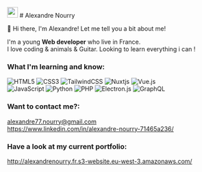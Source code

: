 <img src="https://media.giphy.com/media/hvRJCLFzcasrR4ia7z/giphy.gif" width="25px">
# Alexandre Nourry

👋 Hi there, I'm Alexandre! Let me tell you a bit about me!

I'm a young **Web developer** who live in France.<br>
I love coding & animals & Guitar. Looking to learn everything i can !

### What I'm learning and know:
![HTML5](https://img.shields.io/badge/html5-%23E34F26.svg?style=for-the-badge&logo=html5&logoColor=white)
![CSS3](https://img.shields.io/badge/css3-%231572B6.svg?style=for-the-badge&logo=css3&logoColor=white)
![TailwindCSS](https://img.shields.io/badge/tailwindcss-%2338B2AC.svg?style=for-the-badge&logo=tailwind-css&logoColor=white)
![Nuxtjs](https://img.shields.io/badge/Nuxt-002E3B?style=for-the-badge&logo=nuxtdotjs&logoColor=#00DC82)
![Vue.js](https://img.shields.io/badge/vuejs-%2335495e.svg?style=for-the-badge&logo=vuedotjs&logoColor=%234FC08D)<br>
![JavaScript](https://img.shields.io/badge/javascript-%23323330.svg?style=for-the-badge&logo=javascript&logoColor=%23F7DF1E)
![Python](https://img.shields.io/badge/python-3670A0?style=for-the-badge&logo=python&logoColor=ffdd54)
![PHP](https://img.shields.io/badge/php-%23777BB4.svg?style=for-the-badge&logo=php&logoColor=white)
![Electron.js](https://img.shields.io/badge/Electron-191970?style=for-the-badge&logo=Electron&logoColor=white)
![GraphQL](https://img.shields.io/badge/-GraphQL-E10098?style=for-the-badge&logo=graphql&logoColor=white)

### Want to contact me?:
alexandre77.nourry@gmail.com<br>
https://www.linkedin.com/in/alexandre-nourry-71465a236/

### Have a look at my current portfolio:
http://alexandrenourry.fr.s3-website.eu-west-3.amazonaws.com/
